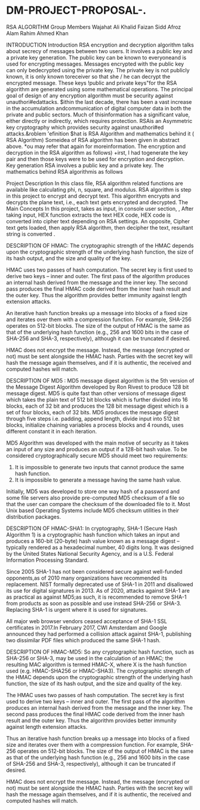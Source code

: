 # DM-PROJECT-PROPOSAL-.
RSA ALGORITHM
Group Members
Wajahat Ali Khalid
Faizan Sidd
Afroz Alam
Rahim Ahmed Khan

INTRODUCTION
 Introduction
RSA encryption and decryption algorithm talks about secrecy of messages between two users. It involves a public key and a private key generation. The public key can be known to everyoneand is used for encrypting messages. Messages encrypted with the public key can only bedecrypted using the private key. The private key is not publicly known, it is only known toreceiver so that she / he can decrypt the encrypted message. These keys !public and private keys"for the RSA algorithm are generated using some mathematical operations. The principal goal of design of any encryption algorithm must be security against unauthori#edattacks. $ithin the last decade, there has been a vast increase in the accumulation andcommunication of digital computer data in both the private and public sectors. Much of thisinformation has a significant value, either directly or indirectly, which requires protection. RSAis an Asymmetric key cryptography which provides security against unauthori#ed attacks.&roblem 'efinition $hat is RSA Algorithm and mathematics behind it ( RSA Algorithm) Someidea of RSA algorithm has been given in abstract above. *ou may refer that again for moreinformation. The encryption and decryption in the RSA algorithm as follows) +irst, I had togenerate the key pair and then those keys were to be used for encryption and decryption. Key generation RSA involves a public key and a private key. The mathematics behind RSA algorithmis as follows

Project Description
In this class file, RSA algorithm related functions are available like calculating phi, n, square, and modulus. RSA algorithm is step in this project to encrypt and decrypt text. This algorithm encrypts and decrypts the plane text, i.e., each text gets encrypted and decrypted.
The Main Concepts In this project, takes as input, in console user section, , After taking input, HEX function extracts the text HEX code, HEX code is converted into cipher text depending on RSA settings. An opposite, Cipher text gets loaded, then apply RSA algorithm, then decipher the text, resultant string is converted .

DESCRIPTION OF HMAC:
The cryptographic strength of the HMAC depends upon the cryptographic strength of the underlying hash function, the size of its hash output, and the size and quality of the key.

HMAC uses two passes of hash computation. The secret key is first used to derive two keys – inner and outer. The first pass of the algorithm produces an internal hash derived from the message and the inner key. The second pass produces the final HMAC code derived from the inner hash result and the outer key. Thus the algorithm provides better immunity against length extension attacks.

An iterative hash function breaks up a message into blocks of a fixed size and iterates over them with a compression function. For example, SHA-256 operates on 512-bit blocks. The size of the output of HMAC is the same as that of the underlying hash function (e.g., 256 and 1600 bits in the case of SHA-256 and SHA-3, respectively), although it can be truncated if desired.

HMAC does not encrypt the message. Instead, the message (encrypted or not) must be sent alongside the HMAC hash. Parties with the secret key will hash the message again themselves, and if it is authentic, the received and computed hashes will match.  

DESCRIPTION OF MD5 :
MD5 message digest algorithm is the 5th version of the Message Digest Algorithm developed by Ron Rivest to produce 128 bit message digest. MD5 is quite fast than other versions of message digest which takes the plain text of 512 bit blocks which is further divided into 16 blocks, each of 32 bit and produces the 128 bit message digest which is a set of four blocks, each of 32 bits. MD5 produces the message digest through five steps i.e.  padding, append length, divide input into 512 bit blocks, initialize chaining variables a process blocks and 4 rounds, uses different constant it in each iteration.

MD5 Algorithm was developed with the main motive of security as it takes an input of any size and produces an output if a 128-bit hash value. To be considered cryptographically secure MD5 should meet two requirements:

   1. It is impossible to generate two inputs that cannot produce the same hash function.
   2. It is impossible to generate a message having the same hash value.

Initially, MD5 was developed to store one way hash of a password and some file servers also provide pre-computed MD5 checksum of a file so that the user can compare the checksum of the downloaded file to it. Most Unix based Operating Systems include MD5 checksum utilities in their distribution packages.

DESCRIPTION OF HMAC-SHA1:
In cryptography, SHA-1 (Secure Hash Algorithm 1) is a cryptographic hash function which takes an input and produces a 160-bit (20-byte) hash value known as a message digest – typically rendered as a hexadecimal number, 40 digits long. It was designed by the United States National Security Agency, and is a U.S. Federal Information Processing Standard.

Since 2005 SHA-1 has not been considered secure against well-funded opponents,as of 2010 many organizations have recommended its replacement. NIST formally deprecated use of SHA-1 in 2011 and disallowed its use for digital signatures in 2013. As of 2020, attacks against SHA-1 are as practical as against MD5;as such, it is recommended to remove SHA-1 from products as soon as possible and use instead SHA-256 or SHA-3. Replacing SHA-1 is urgent where it is used for signatures.

All major web browser vendors ceased acceptance of SHA-1 SSL certificates in 2017.In February 2017, CWI Amsterdam and Google announced they had performed a collision attack against SHA-1, publishing two dissimilar PDF files which produced the same SHA-1 hash.

DESCRIPTION OF HMAC-MD5:
So any cryptographic hash function, such as SHA-256 or SHA-3, may be used in the calculation of an HMAC; the resulting MAC algorithm is termed HMAC-X, where X is the hash function used (e.g. HMAC-SHA256 or HMAC-SHA3). The cryptographic strength of the HMAC depends upon the cryptographic strength of the underlying hash function, the size of its hash output, and the size and quality of the key.

The HMAC uses two passes of hash computation. The secret key is first used to derive two keys – inner and outer. The first pass of the algorithm produces an internal hash derived from the message and the inner key. The second pass produces the final HMAC code derived from the inner hash result and the outer key. Thus the algorithm provides better immunity against length extension attacks.

Thus an iterative hash function breaks up a message into blocks of a fixed size and iterates over them with a compression function. For example, SHA-256 operates on 512-bit blocks. The size of the output of HMAC is the same as that of the underlying hash function (e.g., 256 and 1600 bits in the case of SHA-256 and SHA-3, respectively), although it can be truncated if desired.

HMAC does not encrypt the message. Instead, the message (encrypted or not) must be sent alongside the HMAC hash. Parties with the secret key will hash the message again themselves, and if it is authentic, the received and computed hashes will match. 
